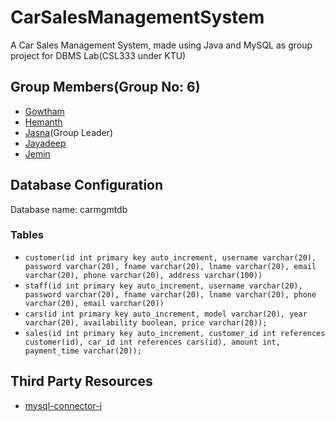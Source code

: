 # CarSalesManagementSystem

A Car Sales Management System, made using Java and MySQL as group project for DBMS Lab(CSL333 under KTU)

## Group Members(Group No: 6)

* [Gowtham](https://example.com/)
* [Hemanth](https://github.com/Hemanth3303)
* [Jasna](https://example.com/)(Group Leader)
* [Jayadeep](https://github.com/JayadeepPrakash)
* [Jemin](https://example.com/)

## Database Configuration

Database name: carmgmtdb

### Tables

* `customer(id int primary key auto_increment, username varchar(20), password varchar(20), fname varchar(20), lname varchar(20),
  email varchar(20), phone varchar(20), address varchar(100))`
* `staff(id int primary key auto_increment, username varchar(20), password varchar(20), fname varchar(20), lname varchar(20), phone
  varchar(20), email varchar(20))`
* `cars(id int primary key auto_increment, model varchar(20), year varchar(20), availability boolean, price varchar(20));`
* `sales(id int primary key auto_increment, customer_id int references customer(id), car_id int references cars(id), amount int, payment_time varchar(20));`

## Third Party Resources

* [mysql-connector-j](https://mvnrepository.com/artifact/com.mysql/mysql-connector-j)
